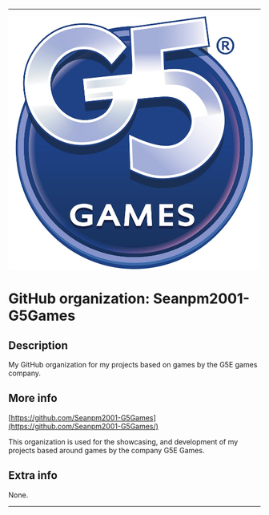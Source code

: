 
***

![G5Games.jpeg failed to load. The file may be missing or corrupt. Check the file path for errors first.](/AdditionalInfo/2/Seanpm2001-G5Games/G5Games.jpeg)

# GitHub organization: Seanpm2001-G5Games

## Description

My GitHub organization for my projects based on games by the G5E games company.

## More info

[https://github.com/Seanpm2001-G5Games](https://github.com/Seanpm2001-G5Games/)

This organization is used for the showcasing, and development of my projects based around games by the company G5E Games.

## Extra info

None.

***
